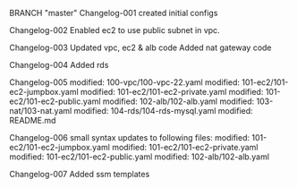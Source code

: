 BRANCH "master" 
Changelog-001
    created initial configs

Changelog-002
    Enabled ec2 to use public subnet in vpc.

Changelog-003
    Updated vpc, ec2 & alb code
    Added nat gateway code
    
Changelog-004
    Added rds 

Changelog-005
    modified:   100-vpc/100-vpc-22.yaml
    modified:   101-ec2/101-ec2-jumpbox.yaml
    modified:   101-ec2/101-ec2-private.yaml
    modified:   101-ec2/101-ec2-public.yaml
    modified:   102-alb/102-alb.yaml
    modified:   103-nat/103-nat.yaml
    modified:   104-rds/104-rds-mysql.yaml
    modified:   README.md

Changelog-006
    small syntax updates to following files:
    modified:   101-ec2/101-ec2-jumpbox.yaml
    modified:   101-ec2/101-ec2-private.yaml
    modified:   101-ec2/101-ec2-public.yaml
    modified:   102-alb/102-alb.yaml

Changelog-007
    Added ssm templates

